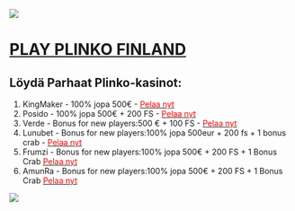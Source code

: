 <a href="https://ventut.com/tnByLtky" ><img src="https://prnt.sc/KThb-X1TwfC2"></a>
<h1><a  rel="nofollow" href="https://ventut.com/tnByLtky">PLAY PLINKO FINLAND</a></h1>
<h2> Löydä Parhaat Plinko-kasinot: </h2>

1) KingMaker - 100% jopa 500€ - <a href="https://ventut.com/tnByLtky" color='red'> <span style='color:red'> Pelaa nyt </span></a>
2) Posido - 100% jopa 500€ + 200 FS - <a href="https://ventut.com/xNMGCpkN" collor='red'> <span style="color:red"> Pelaa nyt </span></a>
3) Verde - Bonus for new players:500 € + 100 FS - <a href="https://ventut.com/zHr58ttw" collor='red'> <span style="color:red"> Pelaa nyt </span></a>
4) Lunubet - Bonus for new players:100% jopa 500eur + 200 fs + 1 bonus crab - <a href="https://ventut.com/wTBQVBZ7" collor='red'> <span style="color:red"> Pelaa nyt </span></a>
5) Frumzi - Bonus for new players:100% jopa 500€ + 200 FS + 1 Bonus Crab <a href="https://ventut.com/hvff4pLH" collor='red'> <span style="color:red"> Pelaa nyt </span></a>
6) AmunRa - Bonus for new players:100% jopa 500€ + 200 FS + 1 Bonus Crab <a href="https://ventut.com/7xFGXY4r" collor='red'> <span style="color:red"> Pelaa nyt </span></a>

<img src="https://static.vecteezy.com/system/resources/thumbnails/035/753/221/small_2x/video-play-button-icon-for-graphic-design-logo-web-site-social-media-mobile-app-ui-illustration-png.png">




